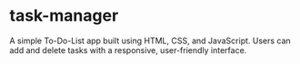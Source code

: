 # task-manager
A simple To-Do-List app built using HTML, CSS, and JavaScript. Users can add and delete tasks with a responsive, user-friendly interface.
